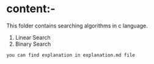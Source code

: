 # content:-

This folder contains searching algorithms in c language.

1. Linear Search
2. Binary Search

``` you can find explanation in explanation.md file ```
